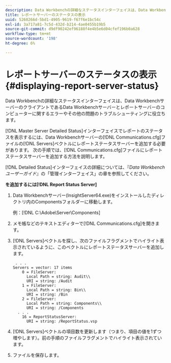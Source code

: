 ```yaml
---
description: Data Workbenchの詳細なステータスインターフェイスは、Data WorkbenchサーバーのクライアントであるData Workbenchサーバーとレポートサーバーのコンピューターに関するエラーやその他の問題のトラブルシューティングに役立ちます。
title: レポートサーバーのステータスの表示
uuid: 5260266d-5bd1-4905-9619-f67f6e1bc54c
exl-id: 3a717a81-7c5d-432d-b214-4ae0455b19b5
source-git-commit: d9df90242ef96188f4e4b5e6d04cfef196b0a628
workflow-type: tm+mt
source-wordcount: '198'
ht-degree: 6%

---
```


# レポートサーバーのステータスの表示{#displaying-report-server-status}

Data Workbenchの詳細なステータスインターフェイスは、Data WorkbenchサーバーのクライアントであるData Workbenchサーバーとレポートサーバーのコンピューターに関するエラーやその他の問題のトラブルシューティングに役立ちます。

[!DNL Master Server Detailed Status]インターフェイスでレポートのステータスを表示するには、Data Workbenchサーバーの[!DNL Communications.cfg]ファイルの[!DNL Servers]ベクトルにレポートステータスサーバーを追加する必要があります。 次の手順では、[!DNL Communications.cfg]ファイルにレポートステータスサーバーを追加する方法を説明します。

[!DNL Detailed Status]インターフェイスの詳細については、『*Data Workbenchユーザーガイド*』の「管理インターフェイス」の章を参照してください。

**を追加するには[!DNL Report Status Server]**

1. Data Workbenchサーバー(InsightServer64.exe)をインストールしたディレクトリ内のComponentsフォルダーに移動します。

   例：[!DNL C:\Adobe\Server\Components]
1. メモ帳などのテキストエディターで[!DNL Communications.cfg]を開きます。
1. [!DNL Servers]ベクトルを探し、次のファイルフラグメントでハイライト表示されているように、このベクトルにレポートステータスサーバーを追加します。

   ```
    . . .
   Servers = vector: 17 items
       0 = FileServer: 
         Local Path = string: Audit\\
         URI = string: /Audit
       1 = FileServer: 
         Local Path = string: Bin\\
         URI = string: /Bin
       2 = FileServer: 
         Local Path = string: Components\\
         URI = string: /Components
     . . .
       16 = ReportStatusServer: 
         URI = string: /ReportStatus.vsp
   ```

1. [!DNL Servers]ベクトルの項目数を更新します（つまり、項目の値を1ずつ増やします）。前の手順のファイルフラグメントでハイライト表示されています。
1. ファイルを保存します。
